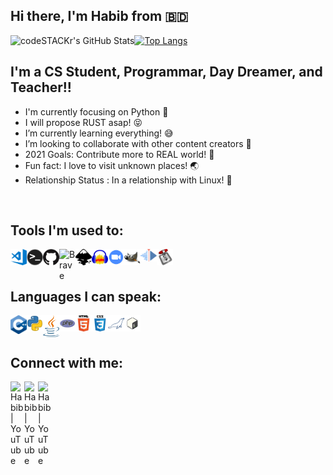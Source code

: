 ## Hi there, I'm Habib from :bangladesh:

<img align="left" alt="codeSTACKr's GitHub Stats" src="https://github-readme-stats.codestackr.vercel.app/api?username=Habibu-R-ahman&show_icons=true&hide_border=false" />

[![Top Langs](https://github-readme-stats.habibu-r-ahman.vercel.app/api/top-langs/?username=Habibu-R-ahman)](https://github.com/Habibu-R-ahman)
<br />

## I'm a CS Student, Programmar, Day Dreamer, and Teacher!!

- I'm currently focusing on Python :snake:
- I will propose RUST asap! :stuck_out_tongue_closed_eyes:
- I’m currently learning everything! :sweat_smile:
- I’m looking to collaborate with other content creators :handshake:
- 2021 Goals: Contribute more to REAL world! :pray:
- Fun fact: I love to visit unknown places! :earth_asia:
- Relationship Status : In a relationship with Linux! :penguin:

<br />

## Tools I'm used to:

<img align="left" alt="Visual Studio Code" width="26px" src="https://raw.githubusercontent.com/github/explore/80688e429a7d4ef2fca1e82350fe8e3517d3494d/topics/visual-studio-code/visual-studio-code.png" />
<img align="left" alt="Terminal" width="26px" src="https://raw.githubusercontent.com/github/explore/80688e429a7d4ef2fca1e82350fe8e3517d3494d/topics/terminal/terminal.png" />
<img align="left" alt="GitHub" width="26px" src="https://raw.githubusercontent.com/github/explore/78df643247d429f6cc873026c0622819ad797942/topics/github/github.png" />
<img align="left" alt="Brave" width="26px" src="https://raw.githubusercontent.com/brave/brave-browser/master/docs/source/_static/product_logo_32.png" />
<img align="left" alt="Inkscape" width="26px" src="https://raw.githubusercontent.com/Habibu-R-ahman/My_Python_Learning/main/584808f9cef1014c0b5e48f6.png" />
<img align="left" alt="Audacity" width="26px" src="https://raw.githubusercontent.com/Habibu-R-ahman/My_Python_Learning/main/1200px-Audacity_Logo_nofilter.svg.png" />
<img align="left" alt="Zoom" width="26px" src="https://raw.githubusercontent.com/Habibu-R-ahman/My_Python_Learning/main/5e8ce318664eae0004085461.png" />
<img align="left" alt="Gimp" width="26px" src="https://raw.githubusercontent.com/Habibu-R-ahman/My_Python_Learning/main/1024px-The_GIMP_icon_-_gnome.svg.png" />
<img align="left" alt="Kdenlive" width="26px" src="https://raw.githubusercontent.com/Habibu-R-ahman/My_Python_Learning/main/1280px-Kdenlive-logo.svg.png" />
<img align="left" alt="Kdenlive" width="26px" src="https://raw.githubusercontent.com/Habibu-R-ahman/My_Python_Learning/main/Transmission_icon.png" />

<br />
<br />

## Languages I can speak: 

<img align="left" alt="C++" width="26px" src="https://raw.githubusercontent.com/Habibu-R-ahman/My_Python_Learning/main/1200px-ISO_C%2B%2B_Logo.svg.png" />
<img align="left" alt="Python" width="26px" src="https://raw.githubusercontent.com/Habibu-R-ahman/My_Python_Learning/main/267_Python-512.webp" />

<img align="left" alt="java" width="26px" src="https://raw.githubusercontent.com/Habibu-R-ahman/My_Python_Learning/main/58480979cef1014c0b5e4901.png" />

<img align="left" alt="bash" width="26px" src="https://raw.githubusercontent.com/Habibu-R-ahman/My_Python_Learning/main/73835fa38fba6d35aff9de603dc5044a-php-programming-language-icon-by-vexels.png" />

<img align="left" alt="HTML5" width="26px" src="https://raw.githubusercontent.com/github/explore/80688e429a7d4ef2fca1e82350fe8e3517d3494d/topics/html/html.png" />

<img align="left" alt="CSS3" width="26px" src="https://raw.githubusercontent.com/github/explore/80688e429a7d4ef2fca1e82350fe8e3517d3494d/topics/css/css.png" />

<img align="left" alt="MySQL" width="26px" src="https://raw.githubusercontent.com/Habibu-R-ahman/My_Python_Learning/main/mariadb-226022.png" />

<img align="left" alt="bash" width="26px" src="https://raw.githubusercontent.com/Habibu-R-ahman/My_Python_Learning/main/icons8-bash-100.png" />

<br />
<br />

## Connect with me:

[<img align="left" alt="Habib | YouTube" width="22px" src="https://cdn.jsdelivr.net/npm/simple-icons@v3/icons/facebook.svg" />][facebook]
[<img align="left" alt="Habib | YouTube" width="22px" src="https://cdn.jsdelivr.net/npm/simple-icons@v3/icons/gmail.svg" />][gmail]
[<img align="left" alt="Habib | YouTube" width="22px" src="https://cdn.jsdelivr.net/npm/simple-icons@3.13.0/icons/askfm.svg" />][ask]

<br />

[facebook]: https://fb.com/00habib00
[gmail]: anuhimel@gmail.com
[ask]: https://ask.fm/anuhimel
